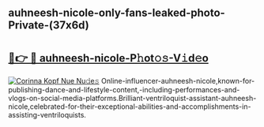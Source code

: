 ## auhneesh-nicole-only-fans​-leaked-photo​-Private-(37x6d)


# <h2><a href="https://mediaupload.pro?title=auhneesh-nicole&ref=git">🔗👉 🔴 auhneesh-nicole-P𝚑ot𝚘𝚜-V𝚒d𝚎o</a></h2>

[![Corinna Kopf Nue Nu𝚍e𝚜](https://i.imgur.com/0qMVB7G.gif)](https://mediaupload.pro?title=auhneesh-nicole&ref=git)
Online-influencer-auhneesh-nicole,known-for-publishing-dance-and-lifestyle-content,-including-performances-and-vlogs-on-social-media-platforms.Brilliant-ventriloquist-assistant-auhneesh-nicole,celebrated-for-their-exceptional-abilities-and-accomplishments-in-assisting-ventriloquists.  